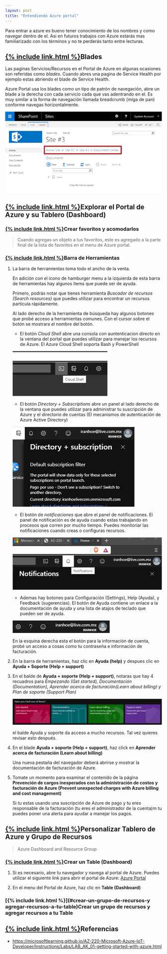 ```yaml
---
layout: post
title: "Entendiendo Azure portal"
---
```


Para entrar a azure es bueno tener conocimiento de los nombres y como navegar dentro de el. Asi en futuros trabajos con Azure estarás mas familiarizado con los términos y no te perderás tanto entre lecturas.

## [{% include link.html %}](#blades)Blades

Las paginas Servicios/Recursos en el Portal de Azure en algunas ocasiones son referidas como *blades*. Cuando abres una pagina de Service Health por ejemplo estas abriendo el blade de Service Health.

Azure Portal usa los blades como un tipo de patrón de navegación, abre un blade a la derecha con cada servicio cada que vas adentrando en el. Es muy similar a la forma de navegación llamada breadcrumb (miga de pan) conforme navegas horizontalmente.

![breadcrumb](/assets/images/breadcrumb.png)

## [{% include link.html %}](#explorar-el-portal-de-azure-y-su-tablero-dashboard)Explorar el Portal de Azure y su Tablero (Dashboard)

### [{% include link.html %}](#crear-favoritos-y-acomodarlos)Crear favoritos y acomodarlos

> Cuando agregas un objeto a tus favoritos, este es agregado a la parte final de la lista de favoritos en el menu de Azure portal.

### [{% include link.html %}](#barra-de-herramientas)Barra de Herramientas

1. La barra de herramientas toma todo el ancho de la venta.

    En adición con el icono de hamburger menu a la izquierda de esta barra de herramientas hay algunos items que puede ser de ayuda.

    Primero, podrás notar que tienes herramienta *Buscador de recursos (Search resources)* que puedes utilizar para encontrar un recursos partícula rápidamente.

    Al lado derecho de la herramienta de búsqueda hay algunos botones que probé acceso a herramientas comunes. Con el cursor sobre el botón se mostrara el nombre del botón.

   - El botón _Cloud Shell_ abre una consola con auntenticacion directo en la ventana del portal que puedes utilizar para manejar los recursos de Azure. El Azure Cloud Shell soporta Bash y PowerShell

    ![Azure Cloud Shell](/assets/images/azure_cloud_shell_icon_toolbar.png)

   - El botón _Directory + Subscriptions_ abre un panel al lado derecho de la ventana que puedes utilizar para administrar tu suscripción de Azure y el directorio de cuentas (El mecanismos de autenticación de Azure Active Directory)

    ![Azure Directory + Subscriptions Pane](/assets/images/directory_plus_subscription_pane.png)

    - El botón de _notificaciones_ que abre el panel de notificaciones. El panel de notificación es de ayuda cuando estas trabajando en procesos que corren por mucho tiempo. Puedes monitoriar las notificaciones cuando creas o configuras recursos.

    ![Boton de notificaciones](/assets/images/notification_icon_toolbar_and_pane.png)

    - Ademas hay botones para Configuración (Settings), Help (Ayuda), y Feedback (sugerencias). El botón de Ayuda contiene un enlace a la documentación de ayuda y una lista de atajos de teclado que pueden ser de ayuda.

    ![iconos de configuracion, ayuda y sugerencias](/assets/images/setting_help_feedback_icon_toolbar.png)

    En la esquina derecha esta el botón para la información de cuenta, probé un acceso a cosas como tu contraseña e información de facturación.

2. En la barra de herramientas, haz clic en **Ayuda (help)** y despues clic en **Ayuda + Soporte (Help + support)**

3. En el balde de **Ayuda + soporte (Help + support)**, notaras que hay 4 recuadros para *Empezando (Get started), Documentación (Documentation), Aprender acerca de facturación(Learn about billing) y Plan de soporte (Support Plan)*

    ![Ayuda + Soporte](/assets/images/help_support_tiles.png)

    el balde Ayuda y soporte da acceso a mucho recursos. Tal vez quieres revisar esto después.

4. En el blade **Ayuda + soporte (Help + support)**, haz click en **Aprender acerca de facturación (Learn about billing)**

    Una nueva pestaña del navegador deberá abrirse y mostrar la documentación de facturación de Azure.

5. Tomate un momento para examinar el contenido de la página **Prevención de cargos inesperados con la administración de costos y facturación de Azure (Prevent unexpected charges with Azure billing and cost management)**

    Si _tu_ estas usando una suscripción de Azure de pago y tu eres responsable de la facturación (tu eres el administrador de la cuenta)m tu puedes poner una alerta para ayudar a manejar los pagos.

## [{% include link.html %}](#personalizar-tablero-de-azure-y-grupo-de-recursos)Personalizar Tablero de Azure y Grupo de Recursos

> Azure Dashboard and Resource Group

### [{% include link.html %}](#crearuntablero)Crear un Table (Dashboard)

1. Si es necesario, abre tu navegador y navega al portal de Azure. Puedes utilizar el siguiente link para abrir el portal de Azure: [Azure Portal](https://portal.azure.com)

2. En el menu del Portal de Azure, haz clic en **Table (Dashboard)**

### [{% include link.html %}](#crear-un-grupo-de-recursos-y agregar-recursos-a-tu-table)Crear un grupo de recursos y agregar recursos a tu Table

## [{% include link.html %}](#referencias)Referencias

- https://microsoftlearning.github.io/AZ-220-Microsoft-Azure-IoT-Developer/Instructions/Labs/LAB_AK_01-getting-started-with-azure.html
